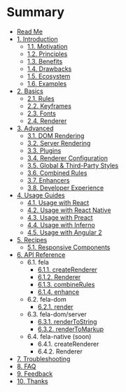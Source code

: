 # Summary

* [Read Me](README.md)
* [1. Introduction](docs/Introduction.md)
  * [1.1. Motivation](docs/introduction/Motivation.md)
  * [1.2. Principles](docs/introduction/Principles.md)
  * [1.3. Benefits](docs/introduction/Benefits.md)
  * [1.4. Drawbacks](docs/introduction/Drawbacks.md)
  * [1.5. Ecosystem](docs/introduction/Ecosystem.md)
  * [1.6. Examples](docs/introduction/Examples.md)
* [2. Basics](docs/Basics.md)
  * [2.1. Rules](docs/basics/Rules.md)
  * [2.2. Keyframes](docs/basics/Keyframes.md)
  * [2.3. Fonts](docs/basics/Fonts.md)
  * [2.4. Renderer](docs/basics/Renderer.md)
* [3. Advanced](docs/Advanced.md)
  * [3.1. DOM Rendering](docs/advanced/DOMRendering.md)
  * [3.2. Server Rendering](docs/advanced/ServerRendering.md)
  * [3.3. Plugins](docs/advanced/Plugins.md)
  * [3.4. Renderer Configuration](docs/advanced/RendererConfiguration.md)
  * [3.5. Global & Third-Party Styles](docs/advanced/StaticStyle.md)
  * [3.6. Combined Rules](docs/advanced/CombinedRules.md)
  * [3.7. Enhancers](docs/advanced/Enhancers.md)
  * [3.8. Developer Experience](docs/advanced/DeveloperExperience.md)
* [4. Usage Guides](docs/UsageGuides.md)
  * [4.1. Usage with React](docs/guides/UsageWithReact.md)
  * [4.2. Usage with React Native](docs/guides/UsageWithReactNative.md)
  * [4.3. Usage with Preact](docs/guides/UsageWithPreact.md)
  * [4.4. Usage with Inferno](docs/guides/UsageWithInferno.md)
  * [4.5. Usage with Angular 2](docs/guides/UsageWithAngular2.md)
* [5. Recipes](docs/Recipes.md)
  * [5.1. Responsive Components](docs/recipes/ResponsiveComponents.md)
* [6. API Reference](docs/API.md)
  * 6.1. fela
    * [6.1.1. createRenderer](docs/api/fela/createRenderer.md)
    * [6.1.2. Renderer](docs/api/fela/Renderer.md)
    * [6.1.3. combineRules](docs/api/fela/combineRules.md)
    * [6.1.4. enhance](docs/api/fela/enhance.md)
  * 6.2. fela-dom
    * [6.2.1. render](docs/api/fela-dom/render.md)
  * 6.3. fela-dom/server
    * [6.3.1. renderToString](docs/api/fela-dom/server/renderToString.md)
    * [6.3.2. renderToMarkup](docs/api/fela-dom/server/renderToMarkup.md)
  * 6.4. fela-native (soon)
    * 6.4.1. createRenderer
    * 6.4.2. Renderer
* [7. Troubleshooting](docs/Troubleshooting.md)
* [8. FAQ](docs/FAQ.md)
* [9. Feedback](docs/Feedback.md)
* [10. Thanks](docs/Thanks.md)

